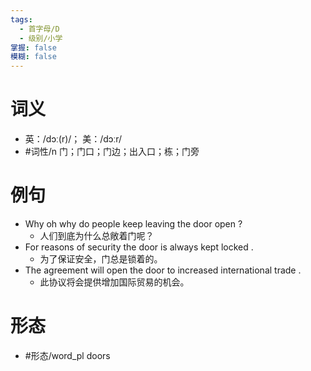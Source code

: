 ```yaml
---
tags:
  - 首字母/D
  - 级别/小学
掌握: false
模糊: false
---
```

# 词义
- 英：/dɔː(r)/； 美：/dɔːr/
- #词性/n  门；门口；门边；出入口；栋；门旁
# 例句
- Why oh why do people keep leaving the door open ?
	- 人们到底为什么总敞着门呢？
- For reasons of security the door is always kept locked .
	- 为了保证安全，门总是锁着的。
- The agreement will open the door to increased international trade .
	- 此协议将会提供增加国际贸易的机会。
# 形态
- #形态/word_pl doors
